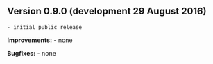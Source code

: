 Version     0.9.0 (development 29 August 2016)
------------------------
    - initial public release
    
**Improvements:**
    - none
    
**Bugfixes:**
    - none
